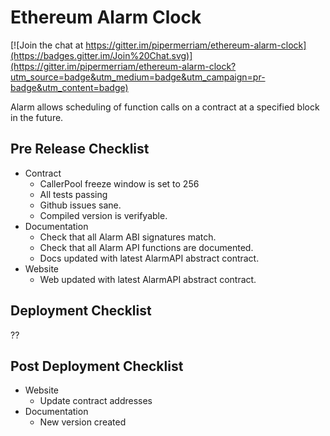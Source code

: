 # Ethereum Alarm Clock

[![Join the chat at https://gitter.im/pipermerriam/ethereum-alarm-clock](https://badges.gitter.im/Join%20Chat.svg)](https://gitter.im/pipermerriam/ethereum-alarm-clock?utm_source=badge&utm_medium=badge&utm_campaign=pr-badge&utm_content=badge)

Alarm allows scheduling of function calls on a contract at a specified block in
the future.


## Pre Release Checklist

* Contract
    * CallerPool freeze window is set to 256
    * All tests passing
    * Github issues sane.
    * Compiled version is verifyable.
* Documentation
    * Check that all Alarm ABI signatures match.
    * Check that all Alarm API functions are documented.
    * Docs updated with latest AlarmAPI abstract contract.
* Website
    * Web updated with latest AlarmAPI abstract contract.

## Deployment Checklist

??

## Post Deployment Checklist

* Website
    * Update contract addresses
* Documentation
    * New version created
